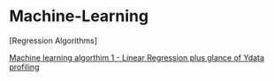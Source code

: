# Machine-Learning

[Regression Algorithms]

[Machine learning algorthim 1 - Linear Regression plus glance of Ydata profiling](https://github.com/NIRAJANRIJAL1/Machine-Learning/blob/main/Machine%20Learning%20algorithm%201%20-%20Linear%20Regression%20%20.pdf)<br />  
